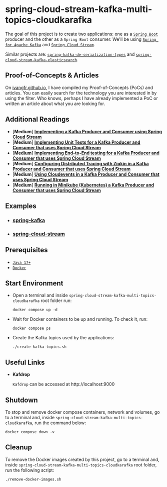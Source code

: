 # spring-cloud-stream-kafka-multi-topics-cloudkarafka

The goal of this project is to create two applications: one as a [`Spring Boot`](https://spring.io/projects/spring-boot) producer and the other as a `Spring Boot` consumer. We'll be using [`Spring for Apache Kafka`](https://spring.io/projects/spring-kafka) and [`Spring Cloud Stream`](https://spring.io/projects/spring-cloud-stream).

Similar projects are: [`spring-kafka-de-serialization-types`](https://github.com/ivangfr/spring-kafka-de-serialization-types) and [`spring-cloud-stream-kafka-elasticsearch`](https://github.com/ivangfr/spring-cloud-stream-kafka-elasticsearch).

## Proof-of-Concepts & Articles

On [ivangfr.github.io](https://ivangfr.github.io), I have compiled my Proof-of-Concepts (PoCs) and articles. You can easily search for the technology you are interested in by using the filter. Who knows, perhaps I have already implemented a PoC or written an article about what you are looking for.

## Additional Readings

- \[**Medium**\] [**Implementing a Kafka Producer and Consumer using Spring Cloud Stream**](https://medium.com/@ivangfr/implementing-a-kafka-producer-and-consumer-using-spring-cloud-stream-d4b9a6a9eab1)
- \[**Medium**\] [**Implementing Unit Tests for a Kafka Producer and Consumer that uses Spring Cloud Stream**](https://medium.com/@ivangfr/implementing-unit-tests-for-a-kafka-producer-and-consumer-that-uses-spring-cloud-stream-f7a98a89fcf2)
- \[**Medium**\] [**Implementing End-to-End testing for a Kafka Producer and Consumer that uses Spring Cloud Stream**](https://medium.com/@ivangfr/implementing-end-to-end-testing-for-a-kafka-producer-and-consumer-that-uses-spring-cloud-stream-fbf5e666899e)
- \[**Medium**\] [**Configuring Distributed Tracing with Zipkin in a Kafka Producer and Consumer that uses Spring Cloud Stream**](https://medium.com/@ivangfr/configuring-distributed-tracing-with-zipkin-in-a-kafka-producer-and-consumer-that-uses-spring-cloud-9f1e55468b9e)
- \[**Medium**\] [**Using Cloudevents in a Kafka Producer and Consumer that uses Spring Cloud Stream**](https://medium.com/@ivangfr/using-cloudevents-in-a-kafka-producer-and-consumer-that-uses-spring-cloud-stream-9c51670b5566)
- \[**Medium**\] [**Running in Minikube (Kubernetes) a Kafka Producer and Consumer that uses Spring Cloud Stream**](https://medium.com/@ivangfr/running-in-minikube-kubernetes-a-kafka-producer-and-consumer-that-uses-spring-cloud-stream-d50b2dbfc5ea)

## Examples

- ### [spring-kafka](https://github.com/ivangfr/spring-cloud-stream-kafka-multi-topics-cloudkarafka/tree/master/spring-kafka#spring-cloud-stream-kafka-multi-topics-cloudkarafka)
- ### [spring-cloud-stream](https://github.com/ivangfr/spring-cloud-stream-kafka-multi-topics-cloudkarafka/tree/master/spring-cloud-stream#spring-cloud-stream-kafka-multi-topics-cloudkarafka)

## Prerequisites

- [`Java 17+`](https://www.oracle.com/java/technologies/downloads/#java17)
- [`Docker`](https://www.docker.com/)

## Start Environment

- Open a terminal and inside `spring-cloud-stream-kafka-multi-topics-cloudkarafka` root folder run:
  ```
  docker compose up -d
  ```

- Wait for Docker containers to be up and running. To check it, run:
  ```
  docker compose ps
  ```

- Create the Kafka topics used by the applications:
  ```
  ./create-kafka-topics.sh
  ```

## Useful Links

- **Kafdrop**

  `Kafdrop` can be accessed at http://localhost:9000

## Shutdown

To stop and remove docker compose containers, network and volumes, go to a terminal and, inside `spring-cloud-stream-kafka-multi-topics-cloudkarafka`, run the command below:
```
docker compose down -v
```

## Cleanup

To remove the Docker images created by this project, go to a terminal and, inside `spring-cloud-stream-kafka-multi-topics-cloudkarafka` root folder, run the following script:
```
./remove-docker-images.sh
```